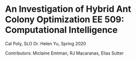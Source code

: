 # An Investigation of Hybrid Ant Colony Optimization  EE 509: Computational Intelligence

Cal Poly, SLO  Dr. Helen Yu, Spring 2020

Contributors: Miclaine Emtman, RJ Macaranas, Elias Sutter
